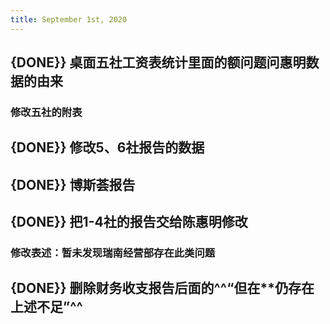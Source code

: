 ```yaml
---
title: September 1st, 2020
---
```


## {DONE}} 桌面五社工资表统计里面的额问题问惠明数据的由来
### 修改五社的附表

## {DONE}} 修改5、6社报告的数据

## {DONE}} 博斯荟报告

## {DONE}} 把1-4社的报告交给陈惠明修改
### 修改表述：暂未发现瑞南经营部存在此类问题

## {DONE}} 删除财务收支报告后面的^^“但在**仍存在上述不足”^^
